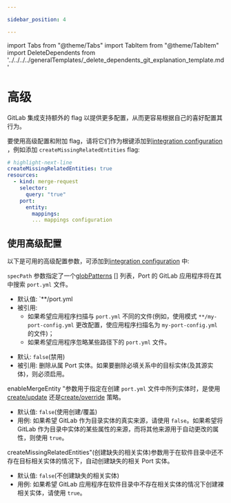 ```yaml
---

sidebar_position: 4

---
```


import Tabs from "@theme/Tabs"
import TabItem from "@theme/TabItem"
import DeleteDependents from '../../../../generalTemplates/_delete_dependents_git_explanation_template.md'

# 高级

GitLab 集成支持额外的 flag 以提供更多配置，从而更容易根据自己的喜好配置其行为。

要使用高级配置和附加 flag，请将它们作为根键添加到[integration configuration](./gitlab.md#the-integration-configuration) ，例如添加 `createMissingRelatedEntities` flag: 

```yaml showLineNumbers
# highlight-next-line
createMissingRelatedEntities: true
resources:
  - kind: merge-request
    selector:
      query: "true"
    port:
      entity:
        mappings:
        ... mappings configuration
```

## 使用高级配置

以下是可用的高级配置参数，可添加到[integration configuration](./gitlab.md#the-integration-configuration) 中: 

<Tabs groupId="config" queryString="parameter">

<TabItem label="Spec path" value="specPath">

`specPath` 参数指定了一个[globPatterns](https://www.malikbrowne.com/blog/a-beginners-guide-glob-patterns)
 [] 列表，Port 的 GitLab 应用程序将在其中搜索 `port.yml` 文件。

* 默认值:  `**/port.yml
* 被引用: 
    - 如果希望应用程序扫描与 `port.yml` 不同的文件(例如，使用模式 `**/my-port-config.yml` 更改配置，使应用程序扫描名为 `my-port-config.yml` 的文件)；
    - 如果希望应用程序忽略某些路径下的 `port.yml` 文件。

</TabItem>

<TabItem label="Delete dependent entities" value="deleteDependent">

<DeleteDependents/>

* 默认:  `false`(禁用)
* 被引用: 删除从属 Port 实体。如果要删除必填关系中的目标实体(及其源实体)，则必须启用。

</TabItem>

<TabItem label="Enable merge entity" value="enableMergeEntity">

enableMergeEntity "参数用于指定在创建 `port.yml` 文件中所列实体时，是使用[create/update](../../api/api.md?operation=create-update#usage) 还是[create/override](../../api/api.md?operation=create-override#usage) 策略。

* 默认值: `false`(使用创建/覆盖)
* 用例: 如果希望 GitLab 作为目录实体的真实来源，请使用 `false`。如果希望将 GitLab 作为目录中实体的某些属性的来源，而将其他来源用于自动更改的属性，则使用 `true`。

</TabItem>

<TabItem value="createMissingRelatedEntities" label="Create missing related entities">

createMissingRelatedEntities"(创建缺失的相关实体)参数用于在软件目录中还不存在目标相关实体的情况下，自动创建缺失的相关 Port 实体。

* 默认值: `false`(不创建缺失的相关实体)
* 用例: 如果希望 GitLab 应用程序在软件目录中不存在相关实体的情况下创建裸相关实体，请使用 `true`。

</TabItem>

</Tabs>